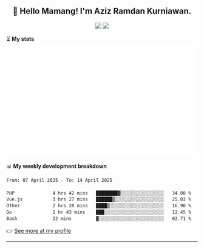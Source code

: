 <h2 align="center">👋 Hello Mamang! I'm Aziz Ramdan Kurniawan.</h2>  
<p align="center">
  <img src="https://komarev.com/ghpvc/?username=azizramdan">
  <img src="https://wakatime.com/badge/user/90056fa0-4c31-4eca-954e-2a3ac05896f9.svg">
</p>
    
⏳ **My stats**  
![](https://raw.githubusercontent.com/azizramdan/github-stats/master/generated/overview.svg#gh-dark-mode-only)

📊 **My weekly development breakdown**
<!--START_SECTION:waka-->

```txt
From: 07 April 2025 - To: 14 April 2025

PHP              4 hrs 42 mins   ████████▓░░░░░░░░░░░░░░░░   34.00 %
Vue.js           3 hrs 27 mins   ██████▒░░░░░░░░░░░░░░░░░░   25.03 %
Other            2 hrs 20 mins   ████▒░░░░░░░░░░░░░░░░░░░░   16.90 %
Go               1 hr 43 mins    ███░░░░░░░░░░░░░░░░░░░░░░   12.45 %
Bash             22 mins         ▓░░░░░░░░░░░░░░░░░░░░░░░░   02.71 %
```

<!--END_SECTION:waka-->
👉 [See more at my profile](https://wakatime.com/@azizramdan)
***

